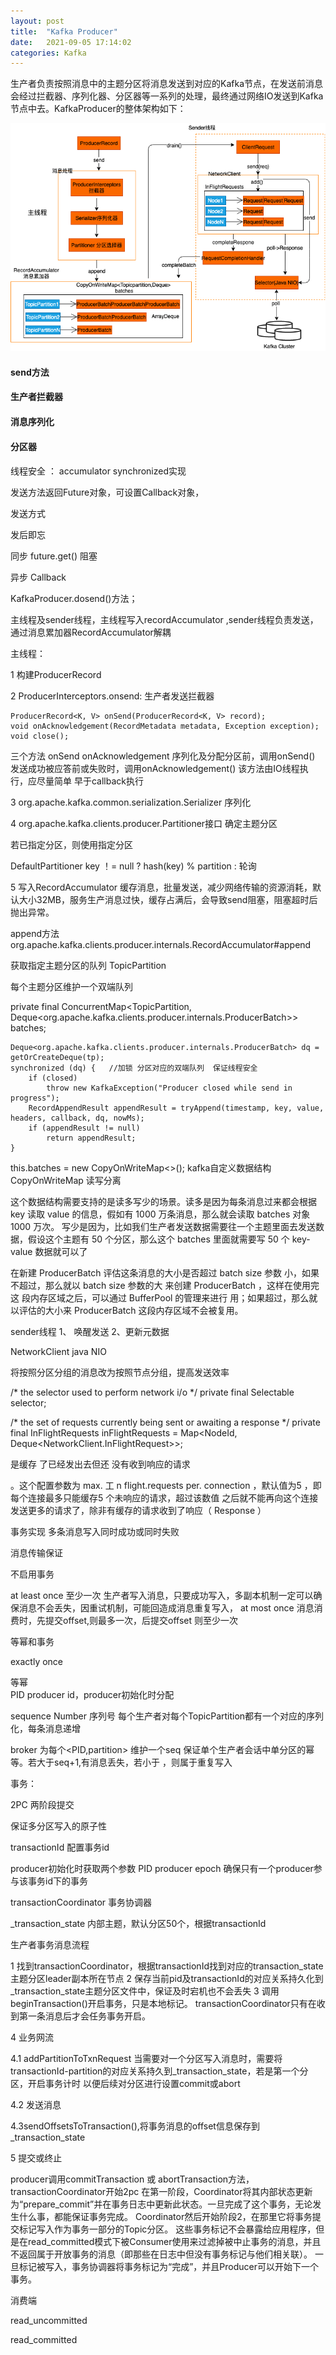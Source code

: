 ```yaml
---
layout: post
title:  "Kafka Producer"
date:   2021-09-05 17:14:02
categories: Kafka
---
```


生产者负责按照消息中的主题分区将消息发送到对应的Kafka节点，在发送前消息会经过拦截器、序列化器、分区器等一系列的处理，最终通过网络IO发送到Kafka节点中去。KafkaProducer的整体架构如下：

![Kafka 发送流程](https://raw.githubusercontent.com/GuanN1ng/diagrams/main/com.guann1n9.diagrams/kakfa/producer.png)


#### send方法





#### 生产者拦截器



#### 消息序列化



#### 分区器




####



线程安全 ： accumulator synchronized实现


发送方法返回Future<RecordMetadata>对象，可设置Callback对象，

发送方式

发后即忘

同步  future.get() 阻塞

异步  Callback



KafkaProducer.dosend()方法；

主线程及sender线程，主线程写入recordAccumulator ,sender线程负责发送，通过消息累加器RecordAccumulator解耦


主线程：

1 构建ProducerRecord

2 ProducerInterceptors.onsend:  生产者发送拦截器
 ```
ProducerRecord<K, V> onSend(ProducerRecord<K, V> record);
void onAcknowledgement(RecordMetadata metadata, Exception exception);
void close();
```
 
 三个方法  onSend  onAcknowledgement
    序列化及分配分区前，调用onSend()
    发送成功被应答前或失败时，调用onAcknowledgement()  该方法由IO线程执行，应尽量简单   早于callback执行
    
3 org.apache.kafka.common.serialization.Serializer  序列化       


4 org.apache.kafka.clients.producer.Partitioner接口   确定主题分区  

若已指定分区，则使用指定分区

DefaultPartitioner   key ！= null   ?  hash(key) % partition  :  轮询


5 写入RecordAccumulator  缓存消息，批量发送，减少网络传输的资源消耗，默认大小32MB，服务生产消息过快，缓存占满后，会导致send阻塞，阻塞超时后抛出异常。
 
 
 append方法
org.apache.kafka.clients.producer.internals.RecordAccumulator#append

获取指定主题分区的队列  TopicPartition

每个主题分区维护一个双端队列 

private final ConcurrentMap<TopicPartition, Deque<org.apache.kafka.clients.producer.internals.ProducerBatch>> batches;

```
Deque<org.apache.kafka.clients.producer.internals.ProducerBatch> dq = getOrCreateDeque(tp);
synchronized (dq) {   //加锁 分区对应的双端队列  保证线程安全
    if (closed)
        throw new KafkaException("Producer closed while send in progress");
    RecordAppendResult appendResult = tryAppend(timestamp, key, value, headers, callback, dq, nowMs);
    if (appendResult != null)
        return appendResult;
}

```

this.batches = new CopyOnWriteMap<>();  kafka自定义数据结构  CopyOnWriteMap 读写分离


这个数据结构需要支持的是读多写少的场景。读多是因为每条消息过来都会根据 key 读取 value 的信息，假如有 1000 万条消息，那么就会读取 batches 对象 1000 万次。
写少是因为，比如我们生产者发送数据需要往一个主题里面去发送数据，假设这个主题有 50 个分区，那么这个 batches 里面就需要写 50 个 key-value 数据就可以了



在新建 ProducerBatch 评估这条消息的大小是否超过 batch size 参数
小，如果不超过，那么就以 batch size 参数的大 来创建 ProducerBatch ，这样在使用完这
段内存区域之后，可以通过 BufferPool 的管理来进行 用；如果超过，那么就以评估的大小来
ProducerBatch 这段内存区域不会被复用。




sender线程 1、 唤醒发送  2、更新元数据

NetworkClient   java NIO

将按照分区分组的消息改为按照节点分组，提高发送效率

/* the selector used to perform network i/o */
    private final Selectable selector;


 /* the set of requests currently being sent or awaiting a response */
    private final InFlightRequests inFlightRequests = Map<NodeId, Deque<NetworkClient.InFlightRequest>>;

是缓存 了已经发出去但还
没有收到响应的请求


。这个配置参数为 max. 工 n flight.requests
per. connection ，默认值为5 ，即每个连接最多只能缓存5 个未响应的请求，超过该数值
之后就不能再向这个连接发送更多的请求了，除非有缓存的请求收到了响应（ Response ）



事务实现  多条消息写入同时成功或同时失败

消息传输保证

不启用事务

at least once 至少一次  生产者写入消息，只要成功写入，多副本机制一定可以确保消息不会丢失，因重试机制，可能回造成消息重复写入，
at most once 消息消费时，先提交offset,则最多一次，后提交offset 则至少一次


等幂和事务

exactly once



等幂   
PID  producer id，producer初始化时分配

sequence Number   序列号  每个生产者对每个TopicPartition都有一个对应的序列化，每条消息递增

broker 为每个<PID,partition> 维护一个seq   保证单个生产者会话中单分区的幂等。若大于seq+1,有消息丢失，若小于 ，则属于重复写入



事务：


2PC 两阶段提交

保证多分区写入的原子性


transactionId  配置事务id 

producer初始化时获取两个参数
PID
producer epoch  确保只有一个producer参与该事务id下的事务

transactionCoordinator 事务协调器

_transaction_state  内部主题，默认分区50个，根据transactionId



生产者事务消息流程

1 找到transactionCoordinator，根据transactionId找到对应的transaction_state主题分区leader副本所在节点
2 保存当前pid及transactionId的对应关系持久化到_transaction_state主题分区文件中，保证及时宕机也不会丢失
3 调用beginTransaction()开启事务，只是本地标记。 transactionCoordinator只有在收到第一条消息后才会任务事务开启。

4 业务网流

4.1  addPartitionToTxnRequest  当需要对一个分区写入消息时，需要将 transactionId-partition的对应关系持久到_transaction_state，若是第一个分区，开启事务计时
以便后续对分区进行设置commit或abort

4.2 发送消息

4.3sendOffsetsToTransaction(),将事务消息的offset信息保存到  _transaction_state

5 提交或终止

producer调用commitTransaction 或  abortTransaction方法，transactionCoordinator开始2pc
在第一阶段，Coordinator将其内部状态更新为“prepare_commit”并在事务日志中更新此状态。一旦完成了这个事务，无论发生什么事，都能保证事务完成。
Coordinator然后开始阶段2，在那里它将事务提交标记写入作为事务一部分的Topic分区。
这些事务标记不会暴露给应用程序，但是在read_committed模式下被Consumer使用来过滤掉被中止事务的消息，并且不返回属于开放事务的消息（即那些在日志中但没有事务标记与他们相关联）。
一旦标记被写入，事务协调器将事务标记为“完成”，并且Producer可以开始下一个事务。






消费端

read_uncommitted

read_committed